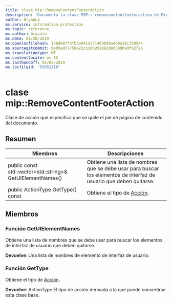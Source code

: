 ```yaml
---
title: clase mip::RemoveContentFooterAction
description: 'Documenta la clase MIP:: removecontentfooteraction de Microsoft Information Protection (MIP) SDK.'
author: BryanLa
ms.service: information-protection
ms.topic: reference
ms.author: bryanla
ms.date: 01/28/2019
ms.openlocfilehash: 1d8d68ff3fb3e041a271469b9ba4d0a18c158544
ms.sourcegitcommit: be05adc7750e22c110b261882de0389b9dfb2726
ms.translationtype: MT
ms.contentlocale: es-ES
ms.lasthandoff: 02/02/2019
ms.locfileid: "55651316"
---
```

# <a name="class-mipremovecontentfooteraction"></a>clase mip::RemoveContentFooterAction 
Clase de acción que especifica que se quite el pie de página de contenido del documento.
  
## <a name="summary"></a>Resumen
 Miembros                        | Descripciones                                
--------------------------------|---------------------------------------------
public const std::vector\<std::string\>& GetUIElementNames()  |  Obtiene una lista de nombres que se debe usar para buscar los elementos de interfaz de usuario que deben quitarse.
public ActionType GetType() const  |  Obtiene el tipo de [Acción](class_mip_action.md).
  
## <a name="members"></a>Miembros
  
### <a name="getuielementnames-function"></a>Función GetUIElementNames
Obtiene una lista de nombres que se debe usar para buscar los elementos de interfaz de usuario que deben quitarse.

  
**Devuelve**: Una lista de nombres de elemento de interfaz de usuario.
  
### <a name="gettype-function"></a>Función GetType
Obtiene el tipo de [Acción](class_mip_action.md).

  
**Devuelve**: ActionType El tipo de acción derivada a la que puede convertirse esta clase base.